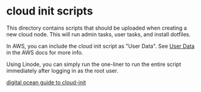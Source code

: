 # cloud init scripts

This directory contains scripts that should be uploaded
when creating a new cloud node. This will run admin tasks,
user tasks, and install dotfiles.

In AWS, you can include the cloud init script as "User Data".
See [User Data](https://docs.aws.amazon.com/AWSEC2/latest/UserGuide/user-data.html)
in the AWS docs for more info.

Using Linode, you can simply run the one-liner
to run the entire script immediately after logging 
in as the root user.

[digital ocean guide to cloud-init](https://www.digitalocean.com/community/tutorials/how-to-use-cloud-config-for-your-initial-server-setup)


